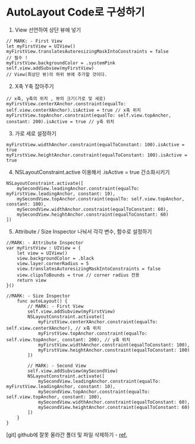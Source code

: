 <?xml version="1.0" encoding="UTF-8" standalone="no"?>
<document type="com.apple.InterfaceBuilder3.CocoaTouch.XIB" version="3.0" toolsVersion="13142" targetRuntime="iOS.CocoaTouch" propertyAccessControl="none" useAutolayout="YES" useTraitCollections="YES" useSafeAreas="YES" colorMatched="YES">
    <dependencies>
        <plugIn identifier="com.apple.InterfaceBuilder.IBCocoaTouchPlugin" version="12042"/>
    </dependencies>
    <objects>
        <placeholder placeholderIdentifier="IBFilesOwner" id="-1" userLabel="File's Owner"/>
        <placeholder placeholderIdentifier="IBFirstResponder" id="-2" customClass="UIResponder"/>
    </objects>
</document>

# AutoLayout Code로 구성하기

1. View 선언하여 상단 뷰에 넣기
```
// MARK: - First View
let myFirstView = UIView()
myFirstView.translatesAutoresizingMaskIntoConstraints = false
// 필수 !
myFirstView.backgroundColor = .systemPink
self.view.addSubview(myFirstView)
// View(최상단 뷰)의 하위 뷰에 추가할 것이다.
```

2. X축 Y축 잡아주기
```
// x축, y축의 위치 , 뷰의 크기(가로 및 세로)
myFirstView.centerXAnchor.constraint(equalTo: self.view.centerXAnchor).isActive = true // x축 위치
myFirstView.topAnchor.constraint(equalTo: self.view.topAnchor, constant: 200).isActive = true // y축 위치
```

3. 가로 세로 설정하기
```
myFirstView.widthAnchor.constraint(equalToConstant: 100).isActive = true
myFirstView.heightAnchor.constraint(equalToConstant: 100).isActive = true
```

4. NSLayoutConstraint.active 이용해서 .isActive = true 간소화시키기
```
NSLayoutConstraint.activate([
    mySecondView.leadingAnchor.constraint(equalTo: myFirstView.leadingAnchor, constant: 10),
    mySecondView.topAnchor.constraint(equalTo: self.view.topAnchor, constant: 100),
    mySecondView.widthAnchor.constraint(equalToConstant: 60),
    mySecondView.heightAnchor.constraint(equalToConstant: 60)
])
```
5. Attribute / Size Inspector 나눠서 각각 변수, 함수로 설정하기 
```
//MARK: - Attribute Inspector
var myFirstView : UIView = {
    let view = UIView()
    view.backgroundColor = .black
    view.layer.cornerRadius = 5
    view.translatesAutoresizingMaskIntoConstraints = false
    view.clipsToBounds = true // corner radius 전용
    return view
}() 
```

```
//MARK: - Size Inspector
    func autoLayout() {
        // MARK: - First View
        self.view.addSubview(myFirstView)
        NSLayoutConstraint.activate([
            myFirstView.centerXAnchor.constraint(equalTo: self.view.centerXAnchor), // x축 위치
            myFirstView.topAnchor.constraint(equalTo: self.view.topAnchor, constant: 200), // y축 위치
            myFirstView.widthAnchor.constraint(equalToConstant: 100),
            myFirstView.heightAnchor.constraint(equalToConstant: 100)
        ])
        
        // MARK: - Second View
        self.view.addSubview(mySecondView)
        NSLayoutConstraint.activate([
            mySecondView.leadingAnchor.constraint(equalTo: myFirstView.leadingAnchor, constant: 10),
            mySecondView.topAnchor.constraint(equalTo: self.view.topAnchor, constant: 100),
            mySecondView.widthAnchor.constraint(equalToConstant: 60),
            mySecondView.heightAnchor.constraint(equalToConstant: 60)
        ])
    }
}
```

[git] github에 잘못 올라간 폴더 및 파일 삭제하기 - [ref.](https://bskyvision.com/entry/github%EC%97%90-%EC%9E%98%EB%AA%BB-%EC%98%AC%EB%9D%BC%EA%B0%84-%ED%8F%B4%EB%8D%94-%EB%B0%8F-%ED%8C%8C%EC%9D%BC-%EC%82%AD%EC%A0%9C%ED%95%98%EA%B8%B0)
